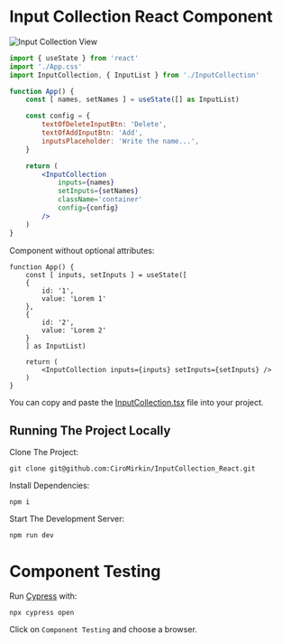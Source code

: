 # Input Collection React Component

![Input Collection View](https://i.postimg.cc/05MSnzwV/Input-Collection.jpg)

```jsx
import { useState } from 'react'
import './App.css'
import InputCollection, { InputList } from './InputCollection'

function App() {
    const [ names, setNames ] = useState([] as InputList)

    const config = {
        textOfDeleteInputBtn: 'Delete',
        textOfAddInputBtn: 'Add',
        inputsPlaceholder: 'Write the name...',
    }

    return (
        <InputCollection 
            inputs={names} 
            setInputs={setNames} 
            className='container' 
            config={config} 
        />
    )
}
```

Component without optional attributes:

```tsx
function App() {
    const [ inputs, setInputs ] = useState([
    {
        id: '1',
        value: 'Lorem 1'
    },
    {
        id: '2',
        value: 'Lorem 2'
    }
    ] as InputList)

    return (
        <InputCollection inputs={inputs} setInputs={setInputs} />
    )
}
```

You can copy and paste the [InputCollection.tsx](./src/InputCollection.tsx) file into your project. 

## Running The Project Locally

Clone The Project:

```
git clone git@github.com:CiroMirkin/InputCollection_React.git
```

Install Dependencies:

```
npm i
```

Start The Development Server:

```
npm run dev
```

# Component Testing

Run [Cypress](https://docs.cypress.io/app/component-testing/react/overview) with:

```
npx cypress open
```

Click on `Component Testing` and choose a browser.
